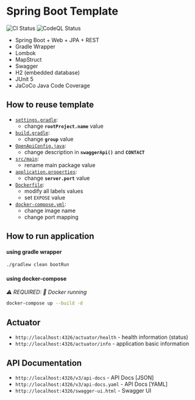 # Spring Boot Template 
![CI Status](https://github.com/lomasz/spring-boot-template/workflows/CI/badge.svg)
![CodeQL Status](https://github.com/lomasz/spring-boot-template/workflows/CodeQL/badge.svg)

* Spring Boot + Web + JPA + REST
* Gradle Wrapper
* Lombok
* MapStruct
* Swagger
* H2 (embedded database)
* JUnit 5
* JaCoCo Java Code Coverage

## How to reuse template

* [`settings.gradle`](settings.gradle):
  * change **`rootProject.name`** value
* [`build.gradle`](build.gradle):
  * change **`group`** value
* [`OpenApiConfig.java`](src/main/java/com/lomasz/spring/boot/template/config/OpenApiConfig.java):
  * change description in **`swaggerApi()`** and **`CONTACT`**
* [`src/main`](src/main):
  * rename main package value
* [`application.properties`](src/main/resources/application.properties):
  * change **`server.port`** value
* [`Dockerfile`](Dockerfile):
  * modify all labels values
  * set `EXPOSE` value
* [`docker-compose.yml`](docker-compose.yml):
  * change image name
  * change port mapping

## How to run application

#### using gradle wrapper
```bash
./gradlew clean bootRun
```

#### using docker-compose
*:warning: REQUIRED: :whale2: Docker running*

```bash
docker-compose up --build -d
```

## Actuator
* `http://localhost:4326/actuator/health` - health information (status)
* `http://localhost:4326/actuator/info` - application basic information

## API Documentation
* `http://localhost:4326/v3/api-docs` - API Docs [JSON]
* `http://localhost:4326/v3/api-docs.yaml` - API Docs [YAML]
* `http://localhost:4326/swagger-ui.html` - Swagger UI
